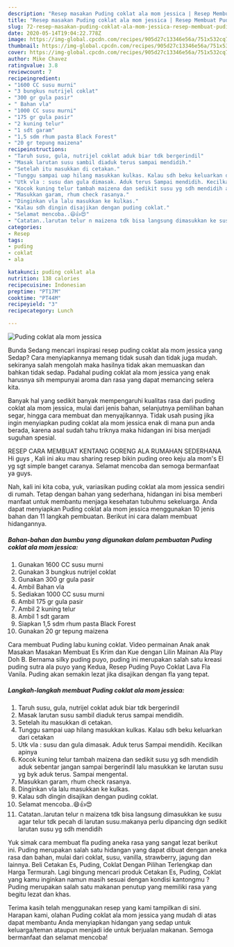 ```yaml
---
description: "Resep masakan Puding coklat ala mom jessica | Resep Membuat Puding coklat ala mom jessica Yang Menggugah Selera"
title: "Resep masakan Puding coklat ala mom jessica | Resep Membuat Puding coklat ala mom jessica Yang Menggugah Selera"
slug: 72-resep-masakan-puding-coklat-ala-mom-jessica-resep-membuat-puding-coklat-ala-mom-jessica-yang-menggugah-selera
date: 2020-05-14T19:04:22.778Z
image: https://img-global.cpcdn.com/recipes/905d27c13346e56a/751x532cq70/puding-coklat-ala-mom-jessica-foto-resep-utama.jpg
thumbnail: https://img-global.cpcdn.com/recipes/905d27c13346e56a/751x532cq70/puding-coklat-ala-mom-jessica-foto-resep-utama.jpg
cover: https://img-global.cpcdn.com/recipes/905d27c13346e56a/751x532cq70/puding-coklat-ala-mom-jessica-foto-resep-utama.jpg
author: Mike Chavez
ratingvalue: 3.8
reviewcount: 7
recipeingredient:
- "1600 CC susu murni"
- "3 bungkus nutrijel coklat"
- "300 gr gula pasir"
- " Bahan vla"
- "1000 CC susu murni"
- "175 gr gula pasir"
- "2 kuning telur"
- "1 sdt garam"
- "1,5 sdm rhum pasta Black Forest"
- "20 gr tepung maizena"
recipeinstructions:
- "Taruh susu, gula, nutrijel coklat aduk biar tdk bergerindil"
- "Masak larutan susu sambil diaduk terus sampai mendidih."
- "Setelah itu masukkan di cetakan."
- "Tunggu sampai uap hilang masukkan kulkas. Kalau sdh beku keluarkan dari cetakan"
- "Utk vla : susu dan gula dimasak. Aduk terus Sampai mendidih. Kecilkan apinya"
- "Kocok kuning telur tambah maizena dan sedikit susu yg sdh mendidih aduk sebentar jangan sampai bergerindil lalu masukkan ke larutan susu yg byk aduk terus. Sampai mengental."
- "Masukkan garam, rhum check rasanya."
- "Dinginkan vla lalu masukkan ke kulkas."
- "Kalau sdh dingin disajikan dengan puding coklat."
- "Selamat mencoba..😄👍😍"
- "Catatan..larutan telur n maizena tdk bisa langsung dimasukkan ke susu agar telur tdk pecah di larutan susu.makanya perlu dipancing dgn sedikit larutan susu yg sdh mendidih"
categories:
- Resep
tags:
- puding
- coklat
- ala

katakunci: puding coklat ala 
nutrition: 138 calories
recipecuisine: Indonesian
preptime: "PT17M"
cooktime: "PT44M"
recipeyield: "3"
recipecategory: Lunch

---
```



![Puding coklat ala mom jessica](https://img-global.cpcdn.com/recipes/905d27c13346e56a/751x532cq70/puding-coklat-ala-mom-jessica-foto-resep-utama.jpg)

Bunda Sedang mencari inspirasi resep puding coklat ala mom jessica yang Sedap? Cara menyiapkannya memang tidak susah dan tidak juga mudah. sekiranya salah mengolah maka hasilnya tidak akan memuaskan dan bahkan tidak sedap. Padahal puding coklat ala mom jessica yang enak harusnya sih mempunyai aroma dan rasa yang dapat memancing selera kita.

Banyak hal yang sedikit banyak mempengaruhi kualitas rasa dari puding coklat ala mom jessica, mulai dari jenis bahan, selanjutnya pemilihan bahan segar, hingga cara membuat dan menyajikannya. Tidak usah pusing jika ingin menyiapkan puding coklat ala mom jessica enak di mana pun anda berada, karena asal sudah tahu triknya maka hidangan ini bisa menjadi suguhan spesial.

RESEP CARA MEMBUAT KENTANG GORENG ALA RUMAHAN SEDERHANA Hi guys , Kali ini aku mau sharing resep bikin puding oreo keju ala mom&#39;s El yg sgt simple banget caranya. Selamat mencoba dan semoga bermanfaat ya guys.


Nah, kali ini kita coba, yuk, variasikan puding coklat ala mom jessica sendiri di rumah. Tetap dengan bahan yang sederhana, hidangan ini bisa memberi manfaat untuk membantu menjaga kesehatan tubuhmu sekeluarga. Anda dapat menyiapkan Puding coklat ala mom jessica menggunakan 10 jenis bahan dan 11 langkah pembuatan. Berikut ini cara dalam membuat hidangannya.

<!--inarticleads1-->

##### Bahan-bahan dan bumbu yang digunakan dalam pembuatan Puding coklat ala mom jessica:

1. Gunakan 1600 CC susu murni
1. Gunakan 3 bungkus nutrijel coklat
1. Gunakan 300 gr gula pasir
1. Ambil  Bahan vla
1. Sediakan 1000 CC susu murni
1. Ambil 175 gr gula pasir
1. Ambil 2 kuning telur
1. Ambil 1 sdt garam
1. Siapkan 1,5 sdm rhum pasta Black Forest
1. Gunakan 20 gr tepung maizena


Cara membuat Puding labu kuning coklat. Video permainan Anak anak Masakan Masakan Membuat Es Krim dan Kue dengan Lilin Mainan Ala Play Doh B. Bernama silky puding puyo, puding ini merupakan salah satu kreasi puding sutra ala puyo yang Kedua, Resep Puding Puyo Coklat Lava Fla Vanila. Puding akan semakin lezat jika disajikan dengan fla yang tepat. 

<!--inarticleads2-->

##### Langkah-langkah membuat Puding coklat ala mom jessica:

1. Taruh susu, gula, nutrijel coklat aduk biar tdk bergerindil
1. Masak larutan susu sambil diaduk terus sampai mendidih.
1. Setelah itu masukkan di cetakan.
1. Tunggu sampai uap hilang masukkan kulkas. Kalau sdh beku keluarkan dari cetakan
1. Utk vla : susu dan gula dimasak. Aduk terus Sampai mendidih. Kecilkan apinya
1. Kocok kuning telur tambah maizena dan sedikit susu yg sdh mendidih aduk sebentar jangan sampai bergerindil lalu masukkan ke larutan susu yg byk aduk terus. Sampai mengental.
1. Masukkan garam, rhum check rasanya.
1. Dinginkan vla lalu masukkan ke kulkas.
1. Kalau sdh dingin disajikan dengan puding coklat.
1. Selamat mencoba..😄👍😍
1. Catatan..larutan telur n maizena tdk bisa langsung dimasukkan ke susu agar telur tdk pecah di larutan susu.makanya perlu dipancing dgn sedikit larutan susu yg sdh mendidih


Yuk simak cara membuat fla puding aneka rasa yang sangat lezat berikut ini. Puding merupakan salah satu hidangan yang dapat dibuat dengan aneka rasa dan bahan, mulai dari coklat, susu, vanilla, strawberry, jagung dan lainnya. Beli Cetakan Es, Puding, Coklat Dengan Pilihan Terlengkap dan Harga Termurah. Lagi bingung mencari produk Cetakan Es, Puding, Coklat yang kamu inginkan namun masih sesuai dengan kondisi kantongmu ? Puding merupakan salah satu makanan penutup yang memiliki rasa yang begitu lezat dan khas. 

Terima kasih telah menggunakan resep yang kami tampilkan di sini. Harapan kami, olahan Puding coklat ala mom jessica yang mudah di atas dapat membantu Anda menyiapkan hidangan yang sedap untuk keluarga/teman ataupun menjadi ide untuk berjualan makanan. Semoga bermanfaat dan selamat mencoba!
